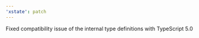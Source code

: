 ```yaml
---
'xstate': patch
---
```


Fixed compatibility issue of the internal type definitions with TypeScript 5.0
